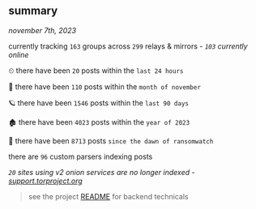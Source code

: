 
## summary
_november 7th, 2023_

currently tracking `163` groups across `299` relays & mirrors - _`103` currently online_

⏲ there have been `20` posts within the `last 24 hours`

🦈 there have been `110` posts within the `month of november`

🪐 there have been `1546` posts within the `last 90 days`

🏚 there have been `4023` posts within the `year of 2023`

🦕 there have been `8713` posts `since the dawn of ransomwatch`

there are `96` custom parsers indexing posts

_`20` sites using v2 onion services are no longer indexed - [support.torproject.org](https://support.torproject.org/onionservices/v2-deprecation/)_

> see the project [README](https://github.com/joshhighet/ransomwatch#ransomwatch--) for backend technicals
